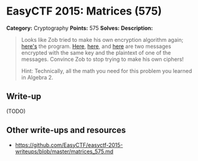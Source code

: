 # EasyCTF 2015: Matrices (575)

**Category:** Cryptography
**Points:** 575
**Solves:** 
**Description:**

> Looks like Zob tried to make his own encryption algorithm again; [here's](https://github.com/EasyCTF/easyctf-2015-writeups/files/matrix.java) the program. [Here](https://github.com/EasyCTF/easyctf-2015-writeups/files/message1), [here](https://github.com/EasyCTF/easyctf-2015-writeups/files/output1), and [here](https://github.com/EasyCTF/easyctf-2015-writeups/files/output2) are two messages encrypted with the same key and the plaintext of one of the messages. Convince Zob to stop trying to make his own ciphers!
> 
> 
> Hint: Technically, all the math you need for this problem you learned in Algebra 2.


## Write-up

(TODO)

## Other write-ups and resources

* <https://github.com/EasyCTF/easyctf-2015-writeups/blob/master/matrices_575.md>

